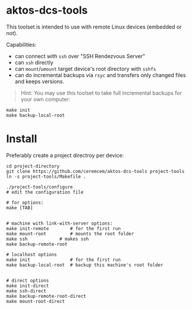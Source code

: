 # aktos-dcs-tools 

This toolset is intended to use with remote Linux devices (embedded or not). 

Capabilities: 
* can connect with `ssh` over "SSH Rendezvous Server"
* can `ssh` directly 
* can `mount`/`umount` target device's root directory with `sshfs`
* can do incremental backups via `rsyc` and transfers only changed files and keeps versions.

> Hint: You may use this toolset to take full incremental backups for your own computer: 
    
    make init 
    make backup-local-root

# Install

Preferably create a project directroy per device:

```
cd project-directory
git clone https://github.com/ceremcem/aktos-dcs-tools project-tools
ln -s project-tools/Makefile . 
```

	./project-tools/configure
	# edit the configuration file

	# for options:
	make [TAB]


	# machine with link-with-server options: 
	make init-remote        # for the first run
	make mount-root         # mounts the root folder 
	make ssh 	        # makes ssh
	make backup-remote-root 

	# localhost options
	make init               # for the first run
	make backup-local-root  # backup this machine's root folder

 
	# direct options
	make init-direct
	make ssh-direct
	make backup-remote-root-direct
	make mount-root-direct
